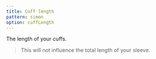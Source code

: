 ```yaml
---
title: Cuff length
pattern: simon
option: cuffLength
---
```


The length of your cuffs.

> This will not influence the total length of your sleeve.
